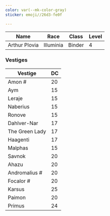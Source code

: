 ```yaml
---
color: var(--mk-color-gray)
sticker: emoji//26d3-fe0f

---
```

| Name          | Race      | Class  | Level |
| ------------- | --------- | ------ | ----- |
| Arthur Plovia | Illuminia | Binder | 4     |

### Vestiges
| Vestige        | DC  |
| -------------- | --- |
| Amon #         | 20  |
| Aym            | 15  |
| Leraje         | 15  |
| Naberius       | 15  |
| Ronove         | 15  |
| Dahlver-Nar    | 17  |
| The Green Lady | 17  |
| Haagenti       | 17  |
| Malphas        | 15  |
| Savnok         | 20  |
| Ahazu          | 20  |
| Andromalius #  | 20  |
| Focalor #      | 20  |
| Karsus         | 25  |
| Paimon         | 20  |
| Primus         | 24  |
